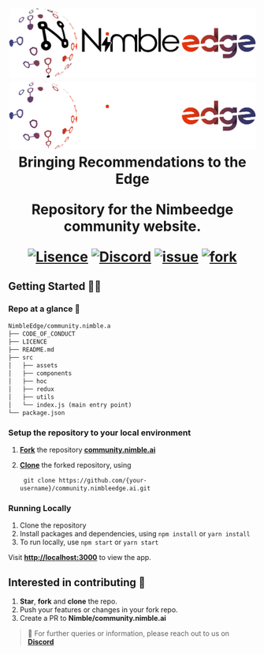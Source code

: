 <h1 align="center">

  <br>
  <img src="./assets/Black_logo.png#gh-light-mode-only" alt="RecoEdge"/ height="140" width="500">
  <img src="./assets/White_logo.png#gh-dark-mode-only" alt="RecoEdge"/ height="140" width="500">
  <br>
  Bringing Recommendations to the Edge
  <br>
    
<div align="center">
    <p>
    Repository for the Nimbeedge community website.
    </p>
    <p align="center">
        <a href=""><img src="https://img.shields.io/github/license/NimbleEdge/RecoEdge?style=plastic" alt="Lisence"></a>
        <a href="https://nimbleedge.ai/discord"><img src="https://img.shields.io/discord/889803721339445288?color=purple&label=Discord&style=plastic" alt="Discord"></a>
        <a href="https://github.com/NimbleEdge/community.nimbleedge.ai/issues"><img src="https://img.shields.io/github/issues/NimbleEdge/community.nimbleedge.ai?style=plastic" alt="issue" /></a>
        <a href="https://github.com/NimbleEdge/community.nimbleedge.ai"><img src="https://img.shields.io/github/forks/NimbleEdge/community.nimbleedge.ai?style=plastic" alt="fork" /></a>
    </p>
</div>


<!-- Intro -->


<!-- Quick start -->
## Getting Started  👨‍💻

### Repo at a glance 📌
```
NimbleEdge/community.nimble.a
├── CODE_OF_CONDUCT
├── LICENCE
├── README.md
├── src
│   ├── assets  
│   ├── components
│   ├── hoc
│   ├── redux
│   ├── utils
│   └── index.js (main entry point)
└── package.json
```

### Setup the repository to your local environment

1. **[Fork](https://docs.github.com/en/get-started/quickstart/fork-a-repo)** the repository **[community.nimble.ai](https://github.com/NimbleEdge/community.nimbleedge.ai)**

2. **[Clone](https://docs.github.com/en/repositories/creating-and-managing-repositories/cloning-a-repository)** the forked repository, using
   ```
    git clone https://github.com/{your-username}/community.nimbleedge.ai.git
    ```

### Running Locally

1. Clone the repository
2.  Install packages and dependencies, using ```npm install``` or ```yarn install```
3. To run locally, use ```npm start``` or ```yarn start```     

Visit **[http://localhost:3000](http:localhost:3000)** to view the app.

## Interested in contributing  🎯
1. **Star**, **fork** and **clone** the repo.
2. Push your features or changes in your fork repo.
3. Create a PR to **Nimble/community.nimble.ai**

>  💬 For further queries or information, please reach out to us on **[Discord](https://nimbleedge.ai/discord)** <br>
